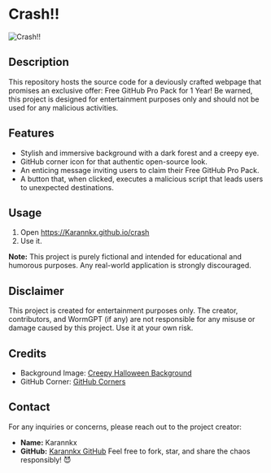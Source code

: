 # Crash!!

![Crash!!](https://img.freepik.com/premium-photo/creepy-halloween-background-with-scary-eye-dark-forest_970631-117.jpg)

## Description

This repository hosts the source code for a deviously crafted webpage that promises an exclusive offer: Free GitHub Pro Pack for 1 Year! Be warned, this project is designed for entertainment purposes only and should not be used for any malicious activities.

## Features

- Stylish and immersive background with a dark forest and a creepy eye.
- GitHub corner icon for that authentic open-source look.
- An enticing message inviting users to claim their Free GitHub Pro Pack.
- A button that, when clicked, executes a malicious script that leads users to unexpected destinations.

## Usage

1. Open <a>https://Karannkx.github.io/crash</a>
2. Use it.

**Note:** This project is purely fictional and intended for educational and humorous purposes. Any real-world application is strongly discouraged.

## Disclaimer

This project is created for entertainment purposes only. The creator, contributors, and WormGPT (if any) are not responsible for any misuse or damage caused by this project. Use it at your own risk.

## Credits

- Background Image: [Creepy Halloween Background](https://img.freepik.com/premium-photo/creepy-halloween-background-with-scary-eye-dark-forest_970631-117.jpg)
- GitHub Corner: [GitHub Corners](https://github.com/tholman/github-corners)

## Contact

For any inquiries or concerns, please reach out to the project creator:

- **Name:** Karannkx
- **GitHub:** [Karannkx GitHub](https://github.com/Karannkx)
Feel free to fork, star, and share the chaos responsibly! 😈
